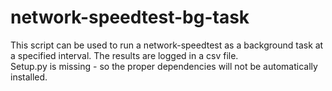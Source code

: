 # network-speedtest-bg-task
This script can be used to run a network-speedtest as a background task at a specified interval. The results are logged in a csv file.  
Setup.py is missing - so the proper dependencies will not be automatically installed.
